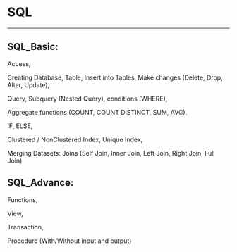 # SQL
---------------------------------------------------------------------
## SQL_Basic: 
Access,

Creating Database, Table, Insert into Tables, Make changes (Delete, Drop, Alter, Update),

Query, Subquery (Nested Query), conditions (WHERE),

Aggregate functions (COUNT, COUNT DISTINCT, SUM, AVG),

IF, ELSE,

Clustered / NonClustered Index, Unique Index,

Merging Datasets:
Joins (Self Join, Inner Join, Left Join, Right Join, Full Join)

## SQL_Advance: 

Functions,

View,

Transaction,

Procedure (With/Without input and output)

